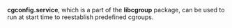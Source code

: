 **cgconfig.service**, which is a part of the **libcgroup** package, can be used to run at start time to reestablish predefined cgroups.
